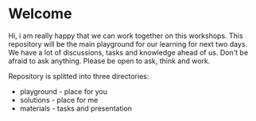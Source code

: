 # Welcome

Hi, i am really happy that we can work together on this workshops. This repository will be the main playground for our learning for next two days. We have a lot of discussions, tasks and knowledge ahead of us. Don't be afraid to ask anything. Please be open to ask, think and work. 

Repository is splitted into three directories: 

- playground - place for you
- solutions - place for me
- materials - tasks and presentation
